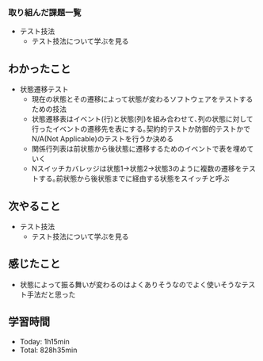 ### 取り組んだ課題一覧
- テスト技法
  - テスト技法について学ぶを見る
## わかったこと
- 状態遷移テスト
    -  現在の状態とその遷移によって状態が変わるソフトウェアをテストするための技法
    - 状態遷移表はイベント(行)と状態(列)を組み合わせて､列の状態に対して行ったイベントの遷移先を表にする｡契約的テストか防御的テストかでN/A(Not Applicable)のテストを行うか決める
    - 関係行列表は前状態から後状態に遷移するためのイベントで表を埋めていく
    - Nスイッチカバレッジは状態1→状態2→状態3のように複数の遷移をテストする｡前状態から後状態までに経由する状態をスイッチと呼ぶ
## 次やること
- テスト技法
  - テスト技法について学ぶを見る
## 感じたこと
- 状態によって振る舞いが変わるのはよくありそうなのでよく使いそうなテスト手法だと思った
## 学習時間
- Today: 1h15min
- Total: 828h35min